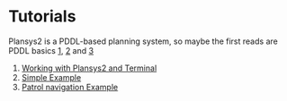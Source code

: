 # Tutorials

Plansys2 is a PDDL-based planning system, so maybe the first reads are PDDL basics [1](https://arxiv.org/pdf/1106.4561.pdf), [2](http://www.cs.toronto.edu/~sheila/2542/w09/A1/introtopddl2.pdf) and [3](http://www.cs.toronto.edu/~sheila/384/w11/Assignments/A3/veloso-PDDL_by_Example.pdf) 

1. [Working with Plansys2 and Terminal](tutorials/tut_1_terminal.md)
1. [Simple Example](tutorials/tut_2_simple.md)
1. [Patrol navigation Example](tutorials/tut_3_patrol.md)